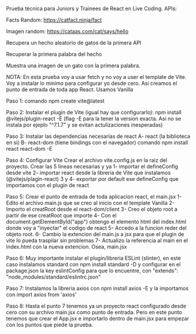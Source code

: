 Prueba técnica para Juniors y Trainees de React en Live Coding. APIs:

Facts Random: https://catfact.ninja/fact

Imagen random: https://cataas.com/cat/says/hello

Recupera un hecho aleatorio de gatos de la primera API

Recuperar la primera palabra del hecho

Muestra una imagen de un gato con la primera palabra.

NOTA:
En esta prueba voy a usar fetch y no voy a user el template de Vite. Voy a instalar lo minimo
para configurar yo desde cero. Asi creamos el punto de entrada de toda app React. Usamos Vanilla

Paso 1: comando npm create vite@latest

Paso 2: Instalar el plugin de Vite (igual hay que configurarlo): npm install @vitejs/plugin-react -E (flag -E para la tener la version exacta. Asi no se instala por ejeplo "^7.1.7" y se evitan actulizaciones inesperadas)

Paso 3: Instalar las dependencias necesarias de react
    A- react (la biblioteca en si)
    B- react-dom (tiene bindings con el navegador)
    comando npm install react react-dom -E

Paso 4: Configurar Vite
    Crear el archivo vite.config.js en la raiz del proyecto.
    Crear las 5 lineas necesarias y ya
    1- importar el defineConfig desde vite
    2- importar react desde la libreria de Vite que instalamos (@vitejs/plagin-react)
    3 y 4- exportar por default ese defineConfig que importamos con el plugin de react 

Paso 5: Crear el punto de entrada de toda aplicacion react, el main.jsx
    1- Edito el archivo main.js que se creo al inicio con el template Vanilla
    2- Importo el creatRoot desde el react-dom/client
    3- Creo el objeto root a partir de ese creatRoot que importe
    4- Con el document.getElementById("app") obtengo el elemento html del index.html donde voy a "inyectar" el codigo de react
    5- Accedo a la funcion reder del objeto root.
    6- Cambio la extencion del main.js a jsx para que el plugin de vite lo pueda traspilar sin problemas
    7- Actualizo la referencia al main en el index.html con la nueva extencion. Osea, main.jsx

Paso 6: Muy importante instalar el plugin/libreria ESLint (slinter), en este caso instalamos standard con npm install standard -D 
    y configurar en el package.json la key eslintConfig para que lo encuentre, con "extends": "node_modules/standard/eslintrc.json"

Paso 7: Instalamos la libreria axios con npm install axios -E y la importamos con import axios from 'axios'

Paso 8: Hasta el punto 7 tenemos ya un proyecto react configurado desde cero con su archivo main.jsx como punto de entrada. Pero en este punto
    tenemos que crear el App.jsx e importarlo dentro de main.jsx para empezar con los puntos que piede la prueba. 

